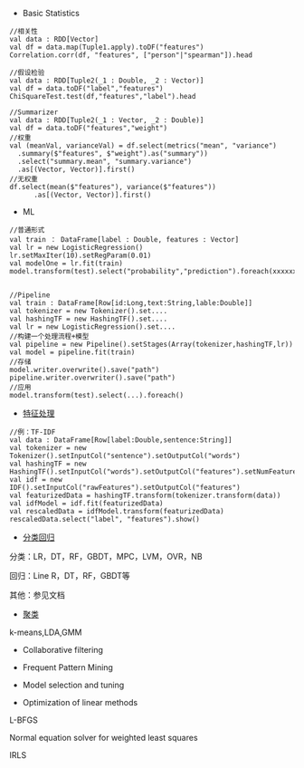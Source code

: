 - Basic Statistics
```
//相关性
val data : RDD[Vector]
val df = data.map(Tuple1.apply).toDF("features")
Correlation.corr(df, "features", ["person"|"spearman"]).head

//假设检验
val data : RDD[Tuple2(_1 : Double, _2 : Vector)]
val df = data.toDF("label","features")
ChiSquareTest.test(df,"features","label").head

//Summarizer
val data : RDD[Tuple2(_1 : Vector, _2 : Double)]
val df = data.toDF("features","weight")
//权重
val (meanVal, varianceVal) = df.select(metrics("mean", "variance")
  .summary($"features", $"weight").as("summary"))
  .select("summary.mean", "summary.variance")
  .as[(Vector, Vector)].first()
//无权重
df.select(mean($"features"), variance($"features"))
      .as[(Vector, Vector)].first()
```

- ML
```
//普通形式
val train ： DataFrame[label : Double, features : Vector]
val lr = new LogisticRegression()
lr.setMaxIter(10).setRegParam(0.01)
val modelOne = lr.fit(train)
model.transform(test).select("probability","prediction").foreach(xxxxxx)


//Pipeline
val train : DataFrame[Row[id:Long,text:String,lable:Double]]
val tokenizer = new Tokenizer().set....
val hashingTF = new HashingTF().set....
val lr = new LogisticRegression().set....
//构建一个处理流程+模型
val pipeline = new Pipeline().setStages(Array(tokenizer,hashingTF,lr))
val model = pipeline.fit(train)
//存储
model.writer.overwrite().save("path")
pipeline.writer.overwriter().save("path")
//应用
model.transform(test).select(...).foreach()
```

- [特征处理](http://spark.apache.org/docs/latest/ml-features.html)
```
//例：TF-IDF
val data : DataFrame[Row[label:Double,sentence:String]]
val tokenizer = new Tokenizer().setInputCol("sentence").setOutputCol("words")
val hashingTF = new HashingTF().setInputCol("words").setOutputCol("features").setNumFeatures(20)
val idf = new IDF().setInputCol("rawFeatures").setOutputCol("features")
val featurizedData = hashingTF.transform(tokenizer.transform(data))
val idfModel = idf.fit(featurizedData)
val rescaledData = idfModel.transform(featurizedData)
rescaledData.select("label", "features").show()
```

- [分类回归](http://spark.apache.org/docs/latest/ml-classification-regression.html)

分类：LR，DT，RF，GBDT，MPC，LVM，OVR，NB

回归：Line R，DT，RF，GBDT等

其他：参见文档

- [聚类](http://spark.apache.org/docs/latest/ml-clustering.html)

k-means,LDA,GMM

- Collaborative filtering

- Frequent Pattern Mining

- Model selection and tuning

- Optimization of linear methods

L-BFGS 

Normal equation solver for weighted least squares

IRLS
